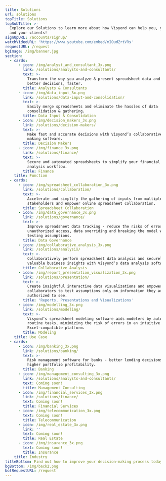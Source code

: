 ```yaml
---
title: Solutions
url: solutions
topTitle: Solutions
topSubTitle: >-
  Explore our Solutions to learn more about how Visyond can help you, your team
  and your clients!
signUpURL: /accounts/signup/
watchVideoURL: 'https://www.youtube.com/embed/mIOudZrtVRs'
requestURL: /request
bgImage: /img/banner.jpg
section:
  - cards:
      - icon: /img/analyst_and_consultant_3x.png
        link: /solutions/analysts-and-consultants/
        text: >-
          Transform the way you analyze & present spreadsheet data and make
          better decisions, faster.
        title: Analysts & Consultants
      - icon: /img/data_input_3x.png
        link: /solutions/data-input-and-consolidation/
        text: >-
          Easily merge spreadsheets and eliminate the hassles of data
          consolidation & gathering.
        title: Data Input & Consolidation
      - icon: /img/decision_makers_3x.png
        link: /solutions/decision-makers/
        text: >-
          Make fast and accurate decisions with Visyond’s collaborative decision
          making software.
        title: Decision Makers
      - icon: /img/finance_3x.png
        link: /solutions/finance/
        text: >-
          Secure and automated spreadsheets to simplify your financial data
          analysis workflow.
        title: Finance
    title: Function
  - cards:
      - icon: /img/spreadsheet_collaboration_3x.png
        link: /solutions/collaboration/
        text: >-
          Accelerate and simplify the gathering of inputs from multiple
          stakeholders and empower online spreadsheet collaboration.
        title: Spreadsheet Collaboration
      - icon: /img/data_governance_3x.png
        link: /solutions/governance/
        text: >-
          Improve spreadsheet data tracking - reduce the risks of errors,
          unauthorized access, data overriding and breaking the model while
          testing assumptions.
        title: Data Governance
      - icon: /img/collaborative_analysis_3x.png
        link: /solutions/analysis/
        text: >-
          Collaboratively perform spreadsheet data analysis and securely share
          valuable business insights with Visyond’s data analysis software.
        title: Collaborative Analysis
      - icon: /img/report_presentation_visualization_3x.png
        link: /solutions/presentation/
        text: >-
          Create insightful interactive data visualizations and empower
          collaborators to test assumptions only on information they are
          authorized to see.
        title: 'Reports, Presentations and Visualizations'
      - icon: /img/modelling_3x.png
        link: /solutions/modeling/
        text: >-
          Visyond’s spreadsheet modeling software aids modelers by automating
          routine tasks, minimizing the risk of errors in an intuitive
          Excel-compatible platform.
        title: Modeling
    title: Use Case
  - cards:
      - icon: /img/banking_3x.png
        link: /solutions/banking/
        text: >-
          Risk management software for banks - better lending decisions and
          higher portfolio profitability.
        title: Banking
      - icon: /img/management_consulting_3x.png
        link: /solutions/analysts-and-consultants/
        text: Coming soon!
        title: Management Consulting
      - icon: /img/financial_services_3x.png
        link: /solutions/finance/
        text: Coming soon!
        title: Financial Services
      - icon: /img/telecommunication_3x.png
        text: Coming soon!
        title: Telecommunication
      - icon: /img/real_estate_3x.png
        link: ''
        text: Coming soon!
        title: Real Estate
      - icon: /img/insurance_3x.png
        text: Coming soon!
        title: Insurance
    title: Industry
titleBottom: Find out how to improve your decision-making process today
bgBottom: /img/back2.png
botRequestURL: /request
---
```


